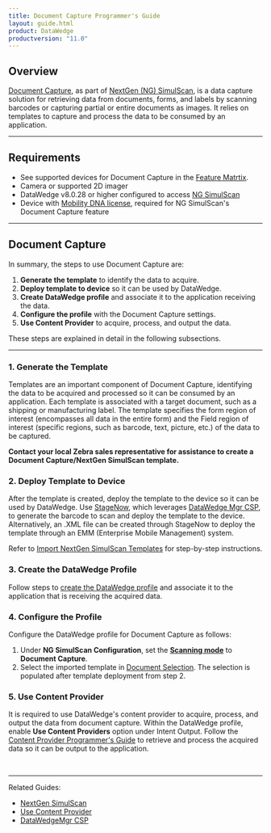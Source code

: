 ```yaml
---
title: Document Capture Programmer's Guide
layout: guide.html
product: DataWedge
productversion: "11.0"
---
```


## Overview

[Document Capture](../../input/barcode/#documentselectiondocumentcapture), as part of [NextGen (NG) SimulScan](../../input/barcode/#nextgensimulscanconfiguration), is a data capture solution for retrieving data from documents, forms, and labels by scanning barcodes or capturing partial or entire documents as images. It relies on <!--[templates](../../templatebuilder)-->templates to capture and process the data to be consumed by an application.

---

## Requirements

- See supported devices for Document Capture in the [Feature Matrtix](../../matrix).
- Camera or supported 2D imager
- DataWedge v8.0.28 or higher configured to access [NG SimulScan](../../input/barcode/#nextgensimulscanconfiguration)
- Device with [Mobility DNA license](/licensing), required for NG SimulScan's Document Capture feature

---

## Document Capture

In summary, the steps to use Document Capture are:

1. **Generate the template** to identify the data to acquire.
2. **Deploy template to device** so it can be used by DataWedge.
3. **Create DataWedge profile** and associate it to the application receiving the data.
4. **Configure the profile** with the Document Capture settings.
5. **Use Content Provider** to acquire, process, and output the data.

These steps are explained in detail in the following subsections.

---

### 1. Generate the Template

Templates are an important component of Document Capture, identifying the data to be acquired and processed so it can be consumed by an application. Each template is associated with a target document, such as a shipping or manufacturing label. The template specifies the form region of interest (encompasses all data in the entire form) and the Field region of interest (specific regions, such as barcode, text, picture, etc.) of the data to be captured.

**Contact your local Zebra sales representative for assistance to create a Document Capture/NextGen SimulScan template.**

<!--See [Template Builder](../../templatebuilder/#usingtemplatebuilder) for instructions to generate the template as an .XML file. -->

### 2. Deploy Template to Device

After the template is created, deploy the template to the device so it can be used by DataWedge. Use [StageNow](/stagenow), which leverages [DataWedge Mgr CSP](/mx/datawedgemgr), to generate the barcode to scan and deploy the template to the device. Alternatively, an .XML file can be created through StageNow to deploy the template through an EMM (Enterprise Mobile Management) system.

Refer to [Import NextGen SimulScan Templates](../../admin/#importnextgensimulscantemplates) for step-by-step instructions.

### 3. Create the DataWedge Profile

Follow steps to [create the DataWedge profile](../../createprofile/#createanewprofile) and associate it to the application that is receiving the acquired data.

### 4. Configure the Profile

Configure the DataWedge profile for Document Capture as follows:

1. Under **NG SimulScan Configuration**, set the **[Scanning mode](../../input/barcode/#scanningmodes-1)** to **Document Capture**.
2. Select the imported template in [Document Selection](../../input/barcode/#documentselectiondocumentcapture). The selection is populated after template deployment from step 2.

### 5. Use Content Provider

It is required to use DataWedge's content provider to acquire, process, and output the data from document capture. Within the DataWedge profile, enable **Use Content Providers** option under Intent Output. Follow the [Content Provider Programmer's Guide](../../programmers-guides/content-provider/) to retrieve and process the acquired data so it can be output to the application.

<br>

---

Related Guides:

- [NextGen SimulScan](../../input/barcode/#nextgensimulscanconfiguration)
- [Use Content Provider](../../programmers-guides/content-provider/)
- [DataWedgeMgr CSP](/mx/datawedgemgr)
<!-- * [Template Builder](../../templatebuilder) -->
